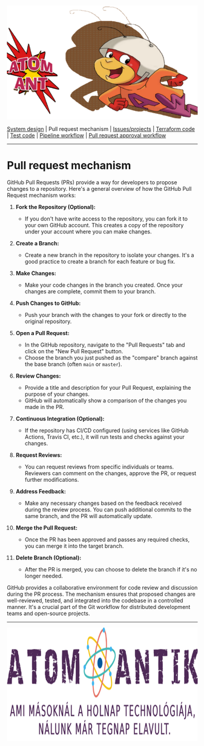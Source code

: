 
<img src="https://github.com/MrN00b1101/AATeszt/blob/main/documentation/atom_antik_header.png" alt="Team logo" style="height: 300px; width:100%;"/>
  
  [System design](https://github.com/MrN00b1101/AATeszt/blob/main/documentation/system_designe.md)
  | Pull request mechanism
  | [Issues/projects](https://github.com/MrN00b1101/AATeszt/blob/main/documentation/issues_projects.md)
  | [Terraform code](https://github.com/MrN00b1101/AATeszt/blob/main/documentation/terraform_code.md)
  | [Test code](https://github.com/MrN00b1101/AATeszt/blob/main/documentation/test_code.md)
  | [Pipeline workflow](https://github.com/MrN00b1101/AATeszt/blob/main/documentation/pipeline_workflow.md)
  | [Pull request approval workflow](https://github.com/MrN00b1101/AATeszt/blob/main/documentation/pull_request_aproval_workflow.md)
***

#   Pull request mechanism
GitHub Pull Requests (PRs) provide a way for developers to propose changes to a repository. Here's a general overview of how the GitHub Pull Request mechanism works:

1.  **Fork the Repository (Optional):**
    
    -   If you don't have write access to the repository, you can fork it to your own GitHub account. This creates a copy of the repository under your account where you can make changes.
2.  **Create a Branch:**
    
    -   Create a new branch in the repository to isolate your changes. It's a good practice to create a branch for each feature or bug fix.
3.  **Make Changes:**
    
    -   Make your code changes in the branch you created. Once your changes are complete, commit them to your branch.
4.  **Push Changes to GitHub:**
    
    -   Push your branch with the changes to your fork or directly to the original repository.
5.  **Open a Pull Request:**
    
    -   In the GitHub repository, navigate to the "Pull Requests" tab and click on the "New Pull Request" button.
    -   Choose the branch you just pushed as the "compare" branch against the base branch (often `main` or `master`).
6.  **Review Changes:**
    
    -   Provide a title and description for your Pull Request, explaining the purpose of your changes.
    -   GitHub will automatically show a comparison of the changes you made in the PR.
7.  **Continuous Integration (Optional):**
    
    -   If the repository has CI/CD configured (using services like GitHub Actions, Travis CI, etc.), it will run tests and checks against your changes.
8.  **Request Reviews:**
    
    -   You can request reviews from specific individuals or teams. Reviewers can comment on the changes, approve the PR, or request further modifications.
9.  **Address Feedback:**
    
    -   Make any necessary changes based on the feedback received during the review process. You can push additional commits to the same branch, and the PR will automatically update.
10.  **Merge the Pull Request:**
    
        -   Once the PR has been approved and passes any required checks, you can merge it into the target branch.
12.  **Delete Branch (Optional):**

        -   After the PR is merged, you can choose to delete the branch if it's no longer needed.

GitHub provides a collaborative environment for code review and discussion during the PR process. The mechanism ensures that proposed changes are well-reviewed, tested, and integrated into the codebase in a controlled manner. It's a crucial part of the Git workflow for distributed development teams and open-source projects.


***  
<img src="https://github.com/MrN00b1101/AATeszt/blob/main/documentation/atom_antik_footer.png" alt="Team logo" style="height: 300px; width:100%;"/>
